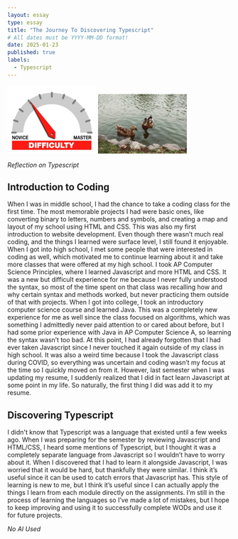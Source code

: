 ```yaml
---
layout: essay
type: essay
title: "The Journey To Discovering Typescript"
# All dates must be YYYY-MM-DD format!
date: 2025-01-23
published: true
labels:
  - Typescript
---
```


<img width="200px" class="rounded float-start pe-4" src="../img/difficulty/degree_difficulty.jpg">
<img width="200px" class="rounded float-start pe-4" src="../img/difficulty/javiera-argandona-aIN3UsyUw18-unsplash.jpg">




*Reflection on Typescript*


## Introduction to Coding

When I was in middle school, I had the chance to take a coding class for the first time. The most memorable projects I had were basic ones, like converting binary to letters, numbers and symbols, and creating a map and layout of my school using HTML and CSS. This was also my first introduction to website development. Even though there wasn’t much real coding, and the things I learned were surface level, I still found it enjoyable. When I got into high school, I met some people that were interested in coding as well, which motivated me to continue learning about it and take more classes that were offered at my high school. I took AP Computer Science Principles, where I learned Javascript and more HTML and CSS. It was a new but difficult experience for me because I never fully understood the syntax, so most of the time spent on that class was recalling how and why certain syntax and methods worked, but never practicing them outside of that with projects. When I got into college, I took an introductory computer science course and learned Java. This was a completely new experience for me as well since the class focused on algorithms, which was something I admittedly never paid attention to or cared about before, but I had some prior experience with Java in AP Computer Science A, so learning the syntax wasn’t too bad. At this point, I had already forgotten that I had ever taken Javascript since I never touched it again outside of my class in high school. It was also a weird time because I took the Javascript class during COVID, so everything was uncertain and coding wasn’t my focus at the time so I quickly moved on from it. However, last semester when I was updating my resume, I suddenly realized that I did in fact learn Javascript at some point in my life. So naturally, the first thing I did was add it to my resume. 


## Discovering Typescript

I didn't know that Typescript was a language that existed until a few weeks ago. When I was preparing for the semester by reviewing Javascript and HTML/CSS, I heard some mentions of Typescript, but I thought it was a completely separate language from Javascript so I wouldn’t have to worry about it. When I discovered that I had to learn it alongside Javascript, I was worried that it would be hard, but thankfully they were similar. I think it’s useful since it can be used to catch errors that Javascript has. This style of learning is new to me, but I think it’s useful since I can actually apply the things I learn from each module directly on the assignments. I’m still in the process of learning the languages so I’ve made a lot of mistakes, but I hope to keep improving and using it to successfully complete WODs and use it for future projects. 

*No AI Used*
